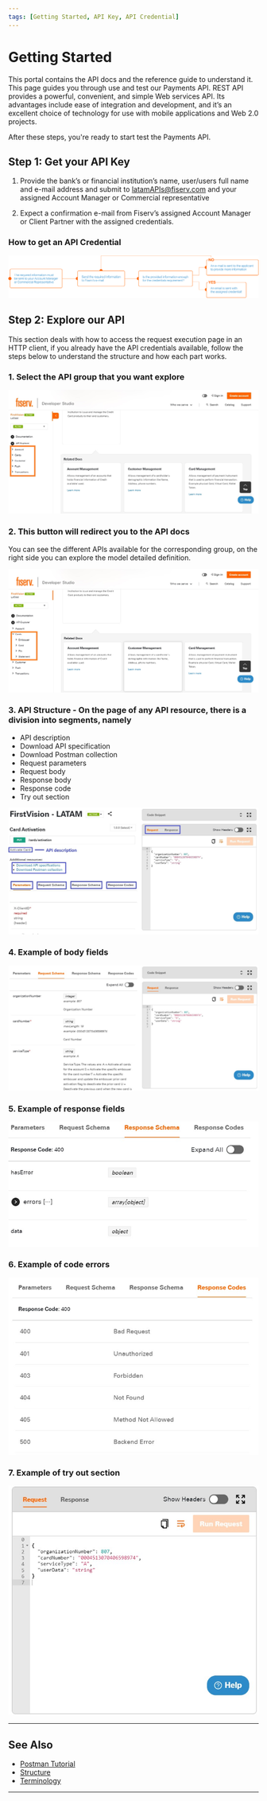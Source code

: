 ```yaml
---
tags: [Getting Started, API Key, API Credential]
---
```


# Getting Started

This portal contains the API docs and the reference guide to understand it. This page guides you through use and test our Payments API. REST API provides a powerful, convenient, and simple Web services API. Its advantages include ease of integration and development, and it’s an excellent choice of technology for use with mobile applications and Web 2.0 projects.

After these steps, you're ready to start test the Payments API.

## Step 1: Get your API Key

1. Provide the bank’s or financial institution’s name, user/users full name and e-mail address and submit to latamAPIs@fiserv.com and your assigned Account Manager or Commercial representative

2. Expect a confirmation e-mail from Fiserv’s assigned Account Manager or Client Partner with the assigned credentials.

### How to get an API Credential

![API credential!](/assets/images/getting-started/getting-started_step-1.png "API credential")

## Step 2: Explore our API

This section deals with how to access the request execution page in an HTTP client, if you already have the API credentials available, follow the steps below to understand the structure and how each part works.

### 1. Select the API group that you want explore

![Getting started 1!](/assets/images/getting-started/getting-started-1.jpg "Getting started 1")

### 2. This button will redirect you to the API docs

You can see the different APIs available for the corresponding group, on the right side you can explore the model detailed definition.

![Getting started 2!](/assets/images/getting-started/getting-started-2.jpg "Getting started 2")

### 3. API Structure - On the page of any API resource, there is a division into segments, namely

- API description
- Download API specification
- Download Postman collection
- Request parameters
- Request body
- Response body
- Response code
- Try out section

![Getting started 3!](/assets/images/getting-started/getting-started-3.jpg "Getting started 3")

### 4. Example of body fields

![Getting started 4!](/assets/images/getting-started/getting-started-4.jpg "Getting started 4")

### 5. Example of response fields

![Getting started 5!](/assets/images/getting-started/getting-started-5.jpg "Getting started 5")

### 6. Example of code errors

![Getting started 6!](/assets/images/getting-started/getting-started-6.jpg "Getting started 6")

### 7. Example of try out section

![Getting started 7!](/assets/images/getting-started/getting-started-7.jpg "Getting started 7")

---

## See Also

- [Postman Tutorial](?path=docs/english/getting-started/postman.md)
- [Structure](?path=docs/getting-started/english/structure.md)
- [Terminology](?path=docs/english/getting-started/terminology.md)

---
